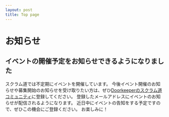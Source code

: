 ```yaml
---
layout: post
title: Top page
---
```


# お知らせ

## イベントの開催予定をお知らせできるようになりました
スクラム道では不定期にイベントを開催しています。
今後イベント開催のお知らせや募集開始のお知らせを受け取りたい方は、ぜひ[Doorkeeperのスクラム道コミュニティ](http://taoofscrum.doorkeeper.jp/)に登録してください。
登録したメールアドレスにイベントのお知らせが配信されるようになります。
近日中にイベントの告知をする予定ですので、ぜひこの機会にご登録ください。
お楽しみに！